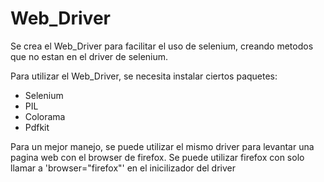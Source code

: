 # Web_Driver


Se crea el Web_Driver para facilitar el uso de selenium, creando metodos que no estan
en el driver de selenium.

Para utilizar el Web_Driver, se necesita instalar ciertos paquetes: 
- Selenium
- PIL
- Colorama
- Pdfkit

Para un mejor manejo, se puede utilizar el mismo driver para levantar una pagina web con el browser de firefox.
Se puede utilizar firefox con solo llamar a 'browser="firefox"' en el inicilizador del driver
